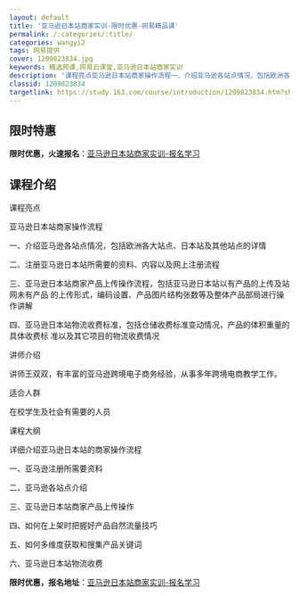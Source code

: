 ```yaml
---
layout: default
title: '亚马逊日本站商家实训-限时优惠-网易精品课'
permalink: /:categories/:title/
categories: wangyi2
tags: 网易提供
cover: 1209823834.jpg
keywords: 精选网课,网易云课堂,亚马逊日本站商家实训
description: '课程亮点亚马逊日本站商家操作流程一、介绍亚马逊各站点情况，包括欧洲各大站点、日本站及其他站点的详情二、注册亚马逊日本站所'
classid: 1209823834
targetlink: https://study.163.com/course/introduction/1209823834.htm?share=1&shareId=1025206652&utm_campaign=share&utm_medium=iphoneShare&utm_source=&utm_u=1025206652
---
```


## 限时特惠

**限时优惠，火速报名**：[亚马逊日本站商家实训-报名学习](https://study.163.com/course/introduction/1209823834.htm?share=1&shareId=1025206652&utm_campaign=share&utm_medium=iphoneShare&utm_source=&utm_u=1025206652)

## 课程介绍

课程亮点



亚马逊日本站商家操作流程



一、介绍亚马逊各站点情况，包括欧洲各大站点、日本站及其他站点的详情



二、注册亚马逊日本站所需要的资料、内容以及网上注册流程



三、亚马逊日本站商家产品上传操作流程，包括亚马逊日本站以有产品的上传及站网未有产品         的上传形式，编码设置、产品图片结构张数等及整体产品部局进行操作讲解



四、亚马逊日本站物流收费标准，包括仓储收费标准变动情况，产品的体积重量的具体收费标         准以及其它项目的物流收费情况



讲师介绍

   讲师王双双，有丰富的亚马逊跨境电子商务经验，从事多年跨境电商教学工作。



适合人群

在校学生及社会有需要的人员







课程大纲



详细介绍亚马逊日本站的商家操作流程



一、亚马逊注册所需要资料



二、亚马逊各站点介绍



三、亚马逊日本站商家产品上传操作



四、如何在上架时把握好产品自然流量技巧



五、如何多维度获取和搜集产品关键词



六、亚马逊日本站物流收费

**限时优惠，报名地址**：[亚马逊日本站商家实训-报名学习](https://study.163.com/course/introduction/1209823834.htm?share=1&shareId=1025206652&utm_campaign=share&utm_medium=iphoneShare&utm_source=&utm_u=1025206652)

